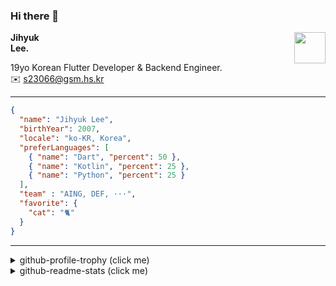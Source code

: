 ### Hi there 👋
<img src="https://github.githubassets.com/images/mona-loading-default.gif" width="50px" align="right">
</a>

**Jihyuk\
Lee.**

19yo Korean Flutter Developer & Backend Engineer.\
✉️ <s23066@gsm.hs.kr>

---

```json
{
  "name": "Jihyuk Lee",
  "birthYear": 2007,
  "locale": "ko-KR, Korea",
  "preferLanguages": [
    { "name": "Dart", "percent": 50 },
    { "name": "Kotlin", "percent": 25 },
    { "name": "Python", "percent": 25 }
  ],
  "team" : "AING, DEF, ···",
  "favorite": {
    "cat": "🐈"
  }
}
```
---
<details>
  <summary>github-profile-trophy (click me)</summary>
  
![](https://github-profile-trophy.vercel.app/?username=withJihyuk&row=1&column=8&theme=nord)
  
</details>
<details>
  <summary>github-readme-stats (click me)</summary>
  
<!--START_SECTION:waka-->
![Code Time](http://img.shields.io/badge/Code%20Time-748%20hrs%209%20mins-blue)

![Lines of code](https://img.shields.io/badge/%EC%A0%80%EB%8A%94%20%EC%97%AC%ED%83%9C%EA%B9%8C%EC%A7%80%20-705.1%20thousand%20%EC%A4%84%EC%9D%98%20%EC%BD%94%EB%93%9C%EB%A5%BC%20%EC%9E%91%EC%84%B1%ED%96%88%EC%96%B4%EC%9A%94.-blue)

**저는 아침형 인간이에요. 🐤** 

```text
🌞 아침                     646 commits         █████░░░░░░░░░░░░░░░░░░░░   18.71 % 
🌆 낮　                     1154 commits        ████████░░░░░░░░░░░░░░░░░   33.42 % 
🌃 저녁                     1314 commits        ██████████░░░░░░░░░░░░░░░   38.05 % 
🌙 밤　                     339 commits         ██░░░░░░░░░░░░░░░░░░░░░░░   09.82 % 
```


📊 **저는 이번주를 이렇게 시간을 보냈어요.** 

```text
🕑︎ Timezone: Asia/Seoul

💬 프로그래밍 언어들: 
TypeScript               3 hrs 9 mins        █████████░░░░░░░░░░░░░░░░   36.92 % 
Java                     3 hrs 1 min         █████████░░░░░░░░░░░░░░░░   35.46 % 
YAML                     1 hr 27 mins        ████░░░░░░░░░░░░░░░░░░░░░   17.01 % 
Dart                     17 mins             █░░░░░░░░░░░░░░░░░░░░░░░░   03.37 % 
Kotlin                   11 mins             █░░░░░░░░░░░░░░░░░░░░░░░░   02.19 % 

🔥 에디터들: 
IntelliJ IDEA            4 hrs 22 mins       █████████████░░░░░░░░░░░░   51.15 % 
VS Code                  4 hrs 10 mins       ████████████░░░░░░░░░░░░░   48.85 % 

💻 운영 체제들: 
Mac                      8 hrs 33 mins       █████████████████████████   100.00 % 
```


 Last Updated on 10/03/2025 18:49:49 UTC
<!--END_SECTION:waka-->

</details>

</div>

